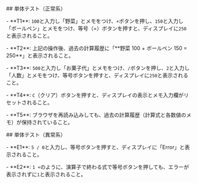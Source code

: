 \## 単体テスト（正常系）

\- \*\*T1\*\*: `100`と入力し「野菜」とメモをつけ、`+`ボタンを押し、`150`と入力し「ボールペン」とメモをつけ、等号（=）ボタンを押すと、ディスプレイに`250`と表示されること。

\- \*\*T2\*\*: 上記の操作後、過去の計算履歴に「\*\*野菜 100 + ボールペン 150 = 250\*\*」と表示されること。

\- \*\*T3\*\*: `500`と入力し「お菓子代」とメモをつけ、`/`ボタンを押し、`2`と入力し「人数」とメモをつけ、等号ボタンを押すと、ディスプレイに`250`と表示されること。

\- \*\*T4\*\*: `C`（クリア）ボタンを押すと、ディスプレイの表示とメモ入力欄がリセットされること。

\- \*\*T5\*\*: ブラウザを再読み込みしても、過去の計算履歴（計算式と各数値のメモ）が保持されていること。



\## 単体テスト（異常系）

\- \*\*E1\*\*: `5 / 0`と入力し、等号ボタンを押すと、ディスプレイに「Error」と表示されること。

\- \*\*E2\*\*: `1 +`のように、演算子で終わる式で等号ボタンを押しても、エラーが表示されずに`1`と表示されること。

